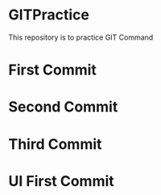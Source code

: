 # GITPractice
This repository is to practice GIT Command
# First Commit
# Second Commit
# Third Commit
# UI First Commit
